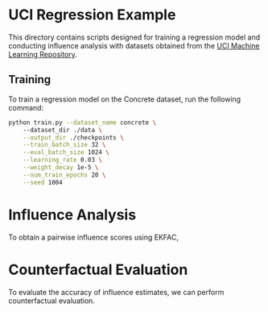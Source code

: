 # UCI Regression Example

This directory contains scripts designed for training a regression model and conducting influence analysis with datasets obtained from the [UCI Machine Learning Repository](https://archive.ics.uci.edu/datasets).

## Training

To train a regression model on the Concrete dataset, run the following command:
```bash
python train.py --dataset_name concrete \ 
    --dataset_dir ./data \
    --output_dir ./checkpoints \
    --train_batch_size 32 \
    --eval_batch_size 1024 \
    --learning_rate 0.03 \
    --weight_decay 1e-5 \
    --num_train_epochs 20 \
    --seed 1004
```

# Influence Analysis

To obtain a pairwise influence scores using EKFAC, 

# Counterfactual Evaluation

To evaluate the accuracy of influence estimates, we can perform counterfactual evaluation.